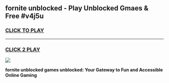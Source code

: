 
## fornite unblocked - Play Unblocked Gmaes & Free #v4j5u
<h3>
<a href="https://news.freeplayer.one?title=fornite_unblocked&ref=24F">CLICK TO PLAY</a></h3>
<hr>

<h3>
<a href="https://news.freeplayer.one?title=fornite_unblocked&ref=24F">CLICK 2 PLAY</a>
  
</h3>

<a href="https://news.freeplayer.one?title=fornite_unblocked&ref=24F/"><img src="https://clearcache.store/games.png"></a>


**fornite unblocked games unblocked: Your Gateway to Fun and Accessible Online Gaming**
